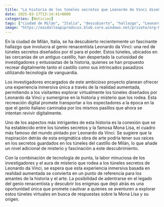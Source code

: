```yaml
---
title: "La historia de los túneles secretos que Leonardo da Vinci diseñó para el poder en Milán"
date: 2025-03-17T13:14:41+0000
categories: [Noticias]
tags: ["ciudad de Milán", "Italia", "descubierto", "hallazgo", "Leonardo da Vinci", "túneles secretos", "castillo", "investigadores", "historia", "recrear digitalmente", "tecnología de vanguardia", "experiencia inmersiva", "realidad aumentada", "Mona Lisa", "obra de"]
image: "https://oaidalleapiprodscus.blob.core.windows.net/private/org-HKmKxpuNw3Y88lm4EBrIPq0n/user-ZwiCXOggLL8ZNNKE2g7rXFmV/img-osLWqXcGqmDdBpg6GUoEQyNz.png?st=2025-03-17T12%3A14%3A41Z&se=2025-03-17T14%3A14%3A41Z&sp=r&sv=2024-08-04&sr=b&rscd=inline&rsct=image/png&skoid=d505667d-d6c1-4a0a-bac7-5c84a87759f8&sktid=a48cca56-e6da-484e-a814-9c849652bcb3&skt=2025-03-17T13%3A14%3A41Z&ske=2025-03-18T13%3A14%3A41Z&sks=b&skv=2024-08-04&sig=iXkLGPGSLKtVN9NZzsxmq3QU1p8oI/QHNvcmBfNlew4%3D"
---
```


En la ciudad de Milán, Italia, se ha descubierto recientemente un fascinante hallazgo que involucra al genio renacentista Leonardo da Vinci: una red de túneles secretos diseñados por él para el poder. Estos túneles, ubicados en las cercanías de un antiguo castillo, han despertado la curiosidad de investigadores y entusiastas de la historia, quienes se han propuesto recrear digitalmente tanto el castillo como sus intrincados pasadizos utilizando tecnología de vanguardia.

Los investigadores encargados de este ambicioso proyecto planean ofrecer una experiencia inmersiva única a través de la realidad aumentada, permitiendo a los visitantes explorar virtualmente los túneles diseñados por Leonardo da Vinci y sumergirse en la historia y misterio que los rodea. Esta recreación digital promete transportar a los espectadores a la época en la que el genio italiano caminaba por los mismos pasillos que ahora se intentan revivir digitalmente.

Uno de los aspectos más intrigantes de esta historia es la conexión que se ha establecido entre los túneles secretos y la famosa Mona Lisa, el cuadro más famoso del mundo pintado por Leonardo da Vinci. Se sugiere que la inspiración detrás de esta enigmática obra de arte podría tener sus raíces en los secretos guardados en los túneles del castillo de Milán, lo que añade un nivel adicional de misterio y fascinación a este descubrimiento.

Con la combinación de tecnología de punta, la labor minuciosa de los investigadores y el aura de misterio que rodea a los túneles secretos de Leonardo da Vinci, se espera que esta experiencia inmersiva basada en realidad aumentada se convierta en un punto de referencia para los amantes de la historia y el arte. La posibilidad de adentrarse en el legado del genio renacentista y descubrir los enigmas que dejó atrás es una oportunidad única que promete cautivar a quienes se aventuren a explorar estos túneles virtuales en busca de respuestas sobre la Mona Lisa y su origen.
    
